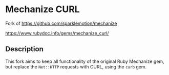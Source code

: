 # Mechanize CURL

Fork of https://github.com/sparklemotion/mechanize

https://www.rubydoc.info/gems/mechanize_curl/

## Description

This fork aims to keep all functionality of the original Ruby Mechanize gem, but replace the `Net::HTTP` requests with CURL, using the `curb` gem.
